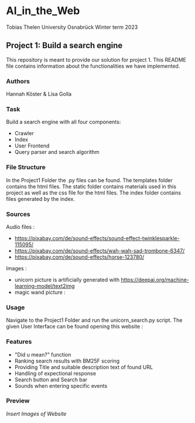 # AI_in_the_Web
Tobias Thelen 
University Osnabrück
Winter term 2023 

## Project 1: Build a search engine 
This repository is meant to provide our solution for project 1. This README file contains information about the functionalities we have implemented. 


### Authors 
Hannah Köster & Lisa Golla 

### Task 
Build a search engine with all four components:

  - Crawler
  - Index
  - User Frontend
  - Query parser and search algorithm

### File Structure 
In the Project1 Folder the .py files can be found. The templates folder contains the html files. The static folder contains materials used in this 
project as well as the css file for the html files. The index folder contains files generated by the index. 

### Sources 
Audio files : 
- https://pixabay.com/de/sound-effects/sound-effect-twinklesparkle-115095/
- https://pixabay.com/de/sound-effects/wah-wah-sad-trombone-6347/
- https://pixabay.com/de/sound-effects/horse-123780/
  
Images : 
- unicorn picture is artificially generated with https://deepai.org/machine-learning-model/text2img
- magic wand picture : 

### Usage 
Navigate to the Project1 Folder and run the unicorn_search.py script. 
The given User Interface can be found opening this website : 

### Features 
  - "Did u mean?" function
  - Ranking search results with BM25F scoring
  - Providing Title and suitable description text of found URL
  - Handling of expectional response
  - Search button and Search bar
  - Sounds when entering specific events


### Preview 
*Insert Images of Website*


